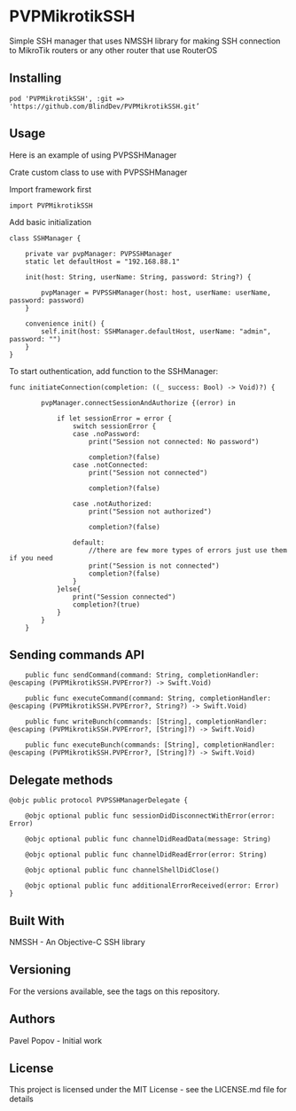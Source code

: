 # PVPMikrotikSSH

Simple SSH manager that uses NMSSH library for making SSH connection to MikroTik routers or any other router that use RouterOS

## Installing

`pod 'PVPMikrotikSSH', :git => 'https://github.com/BlindDev/PVPMikrotikSSH.git’`

## Usage

Here is an example of using PVPSSHManager 

Crate custom class to use with PVPSSHManager

Import framework first

`import PVPMikrotikSSH`

Add basic initialization
```
class SSHManager {

    private var pvpManager: PVPSSHManager
    static let defaultHost = "192.168.88.1"

    init(host: String, userName: String, password: String?) {

        pvpManager = PVPSSHManager(host: host, userName: userName, password: password)
    }

    convenience init() {
        self.init(host: SSHManager.defaultHost, userName: "admin", password: "")
    }
} 
```

To start outhentication, add function to the SSHManager:
```
func initiateConnection(completion: ((_ success: Bool) -> Void)?) {

        pvpManager.connectSessionAndAuthorize {(error) in

            if let sessionError = error {
                switch sessionError {
                case .noPassword:
                    print("Session not connected: No password")

                    completion?(false)
                case .notConnected:
                    print("Session not connected")

                    completion?(false)

                case .notAuthorized:
                    print("Session not authorized")

                    completion?(false)

                default:
                    //there are few more types of errors just use them if you need
                    print("Session is not connected")
                    completion?(false)
                }
            }else{
                print("Session connected")
                completion?(true)
            }
        }
    }
```

## Sending commands API
```
    public func sendCommand(command: String, completionHandler: @escaping (PVPMikrotikSSH.PVPError?) -> Swift.Void)

    public func executeCommand(command: String, completionHandler: @escaping (PVPMikrotikSSH.PVPError?, String?) -> Swift.Void)

    public func writeBunch(commands: [String], completionHandler: @escaping (PVPMikrotikSSH.PVPError?, [String]?) -> Swift.Void)

    public func executeBunch(commands: [String], completionHandler: @escaping (PVPMikrotikSSH.PVPError?, [String]?) -> Swift.Void)

```
## Delegate methods
```
@objc public protocol PVPSSHManagerDelegate {

    @objc optional public func sessionDidDisconnectWithError(error: Error)

    @objc optional public func channelDidReadData(message: String)

    @objc optional public func channelDidReadError(error: String)

    @objc optional public func channelShellDidClose()

    @objc optional public func additionalErrorReceived(error: Error)
}
```
## Built With

NMSSH - An Objective-C SSH library

## Versioning

For the versions available, see the tags on this repository.

## Authors

Pavel Popov - Initial work

## License

This project is licensed under the MIT License - see the LICENSE.md file for details
